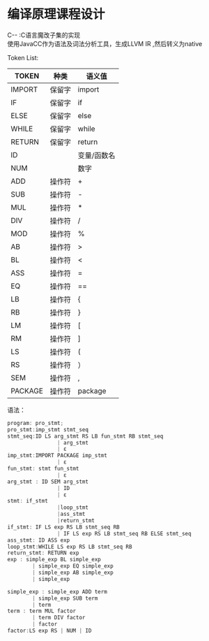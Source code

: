 # 编译原理课程设计  
C-- :C语言魔改子集的实现  
使用JavaCC作为语法及词法分析工具，生成LLVM IR ,然后转义为native

Token List:

| TOKEN  | 种类 | 语义值     |
| ------ | ------ | ------------- |
| IMPORT | 保留字 | import        |
| IF     | 保留字 | if            |
| ELSE   | 保留字 | else          |
| WHILE  | 保留字 | while         |
| RETURN | 保留字 | return        |
| ID     |        | 变量/函数名 |
| NUM     |  | 数字            |
| ADD    | 操作符 | +             |
| SUB    | 操作符 | -             |
| MUL    | 操作符 | *             |
| DIV    | 操作符 | /             |
| MOD    | 操作符 | %             |
| AB     | 操作符 | >            |
| BL     | 操作符 | <            |
| ASS     | 操作符 | =            |
| EQ     | 操作符 | ==            |
| LB     | 操作符 | {             |
| RB     | 操作符 | }             |
| LM     | 操作符 | [             |
| RM     | 操作符 | ]             |
| LS     | 操作符 | (             |
| RS     | 操作符 | ）            |
| SEM     | 操作符 | ,            |
| PACKAGE     | 操作符 | package            |


语法：
```cpp
program: pro_stmt;
pro_stmt:imp_stmt stmt_seq
stmt_seq:ID LS arg_stmt RS LB fun_stmt RB stmt_seq
                | arg_stmt
                | ε              
imp_stmt:IMPORT PACKAGE imp_stmt
                | ε
fun_stmt: stmt fun_stmt
                | ε
arg_stmt : ID SEM arg_stmt 
                | ID 
                | ε
stmt: if_stmt
                |loop_stmt
                |ass_stmt
                |return_stmt
if_stmt: IF LS exp RS LB stmt_seq RB 
                | IF LS exp RS LB stmt_seq RB ELSE stmt_seq
ass_stmt: ID ASS exp
loop_stmt:WHILE LS exp RS LB stmt_seq RB
return_stmt: RETURN exp
exp	: simple_exp BL simple_exp
		| simple_exp EQ simple_exp
		| simple_exp AB simple_exp
		| simple_exp

simple_exp : simple_exp ADD term
		| simple_exp SUB term
		| term
term : term MUL factor
		| term DIV factor
		| factor
factor:LS exp RS | NUM | ID


```

